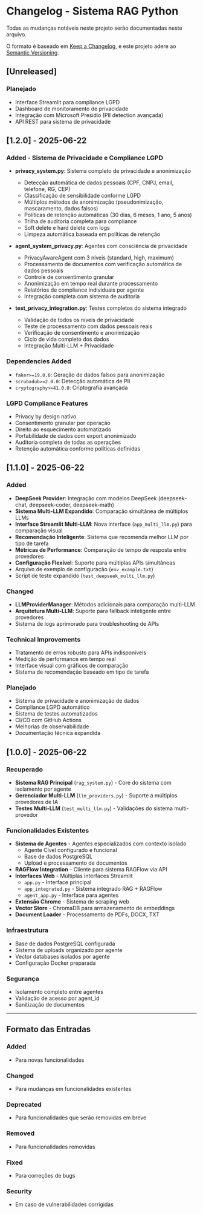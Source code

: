 # Changelog - Sistema RAG Python

Todas as mudanças notáveis neste projeto serão documentadas neste arquivo.

O formato é baseado em [Keep a Changelog](https://keepachangelog.com/pt-BR/1.0.0/),
e este projeto adere ao [Semantic Versioning](https://semver.org/lang/pt-BR/).

## [Unreleased]

### Planejado
- Interface Streamlit para compliance LGPD
- Dashboard de monitoramento de privacidade
- Integração com Microsoft Presidio (PII detection avançada)
- API REST para sistema de privacidade

## [1.2.0] - 2025-06-22

### Added - Sistema de Privacidade e Compliance LGPD
- **privacy_system.py**: Sistema completo de privacidade e anonimização
  - Detecção automática de dados pessoais (CPF, CNPJ, email, telefone, RG, CEP)
  - Classificação de sensibilidade conforme LGPD
  - Múltiplos métodos de anonimização (pseudonimização, mascaramento, dados falsos)
  - Políticas de retenção automáticas (30 dias, 6 meses, 1 ano, 5 anos)
  - Trilha de auditoria completa para compliance
  - Soft delete e hard delete com logs
  - Limpeza automática baseada em políticas de retenção

- **agent_system_privacy.py**: Agentes com consciência de privacidade
  - PrivacyAwareAgent com 3 níveis (standard, high, maximum)
  - Processamento de documentos com verificação automática de dados pessoais
  - Controle de consentimento granular
  - Anonimização em tempo real durante processamento
  - Relatórios de compliance individuais por agente
  - Integração completa com sistema de auditoria

- **test_privacy_integration.py**: Testes completos do sistema integrado
  - Validação de todos os níveis de privacidade
  - Teste de processamento com dados pessoais reais
  - Verificação de consentimento e anonimização
  - Ciclo de vida completo dos dados
  - Integração Multi-LLM + Privacidade

### Dependencies Added
- `faker>=19.0.0`: Geração de dados falsos para anonimização
- `scrubadub>=2.0.0`: Detecção automática de PII
- `cryptography>=41.0.0`: Criptografia avançada

### LGPD Compliance Features
- Privacy by design nativo
- Consentimento granular por operação
- Direito ao esquecimento automatizado
- Portabilidade de dados com export anonimizado
- Auditoria completa de todas as operações
- Retenção automática conforme políticas definidas

## [1.1.0] - 2025-06-22

### Added
- **DeepSeek Provider**: Integração com modelos DeepSeek (deepseek-chat, deepseek-coder, deepseek-math)
- **Sistema Multi-LLM Expandido**: Comparação simultânea de múltiplos LLMs
- **Interface Streamlit Multi-LLM**: Nova interface (`app_multi_llm.py`) para comparação visual
- **Recomendação Inteligente**: Sistema que recomenda melhor LLM por tipo de tarefa
- **Métricas de Performance**: Comparação de tempo de resposta entre provedores
- **Configuração Flexível**: Suporte para múltiplas APIs simultâneas
- Arquivo de exemplo de configuração (`env_example.txt`)
- Script de teste expandido (`test_deepseek_multi_llm.py`)

### Changed
- **LLMProviderManager**: Métodos adicionais para comparação multi-LLM
- **Arquitetura Multi-LLM**: Suporte para fallback inteligente entre provedores
- Sistema de logs aprimorado para troubleshooting de APIs

### Technical Improvements
- Tratamento de erros robusto para APIs indisponíveis
- Medição de performance em tempo real
- Interface visual com gráficos de comparação
- Sistema de recomendação baseado em tipo de tarefa

### Planejado
- Sistema de privacidade e anonimização de dados
- Compliance LGPD automático
- Sistema de testes automatizados
- CI/CD com GitHub Actions  
- Melhorias de observabilidade
- Documentação técnica expandida

## [1.0.0] - 2025-06-22

### Recuperado
- **Sistema RAG Principal** (`rag_system.py`) - Core do sistema com isolamento por agente
- **Gerenciador Multi-LLM** (`llm_providers.py`) - Suporte a múltiplos provedores de IA
- **Testes Multi-LLM** (`test_multi_llm.py`) - Validações do sistema multi-provedor

### Funcionalidades Existentes
- **Sistema de Agentes** - Agentes especializados com contexto isolado
  - Agente Cível configurado e funcional
  - Base de dados PostgreSQL
  - Upload e processamento de documentos
- **RAGFlow Integration** - Cliente para sistema RAGFlow via API
- **Interfaces Web** - Múltiplas interfaces Streamlit
  - `app.py` - Interface principal
  - `app_integrated.py` - Sistema integrado RAG + RAGFlow  
  - `agent_app.py` - Interface para agentes
- **Extensão Chrome** - Sistema de scraping web
- **Vector Store** - ChromaDB para armazenamento de embeddings
- **Document Loader** - Processamento de PDFs, DOCX, TXT

### Infraestrutura
- Base de dados PostgreSQL configurada
- Sistema de uploads organizado por agente
- Vector databases isolados por agente
- Configuração Docker preparada

### Segurança
- Isolamento completo entre agentes
- Validação de acesso por agent_id
- Sanitização de documentos

---

## Formato das Entradas

### Added
- Para novas funcionalidades

### Changed  
- Para mudanças em funcionalidades existentes

### Deprecated
- Para funcionalidades que serão removidas em breve

### Removed
- Para funcionalidades removidas

### Fixed
- Para correções de bugs

### Security
- Em caso de vulnerabilidades corrigidas 
